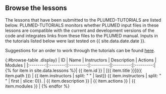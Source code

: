 Browse the lessons 
-----------------------------
The lessons that have been submitted to the PLUMED-TUTORIALS are listed below.  PLUMED-TUTORIALS monitors whether PLUMED input files in these lessons are compatible with the current and development
versions of the code and integrates links from these files to the PLUMED manual.  Inputs in the tutorials listed below were last tested on {{ site.data.date.date }}.

Suggestions for an order to work through the tutorials can be found [here](summarygraph.md).

{:#browse-table .display}
| ID | Name | Instructors | Description | Actions | Modules |
|:--------:|:--------:|:---------:|:---------:|:---------:|:---------:|
{% for item in site.data.lessons %}| {{ item.id }} | [{{ item.title }}]({{ item.path }}) | {{ item.instructors | split: " " | last}} {{ item.instructors | split: " " | first | slice: 0}}. | {{ item.description }} | {{ item.actions }} | {{ item.modules }} |
{% endfor %}


<script>
$(document).ready(function() {
var table = $('#browse-table').DataTable({
  "dom": '<"search"f><"top"il>rt<"bottom"Bp><"clear">',
  language: { search: '', searchPlaceholder: "Search project..." },
  buttons: [
        'copy', 'excel', 'pdf'
  ],
  "columnDefs": [ 
     { "targets": 4, "visible": false },
     { "targets": 5, "visible": false }
  ],
  "order": [[ 0, "desc" ]]
  });
$('#browse-table-searchbar').keyup(function () {
  table.search( this.value ).draw();
  });
  hu = window.location.search.substring(1);
  searchfor = hu.split("=");
  if( searchfor[0]=="search" ) {
      table.search( searchfor[1].replace("%20"," ") ).draw();
  }
});
</script>
